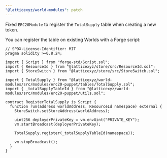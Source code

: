 ```yaml
---
"@latticexyz/world-modules": patch
---
```


Fixed `ERC20Module` to register the `TotalSupply` table when creating a new token.

You can register the table on existing Worlds with a Forge script:

```solidity
// SPDX-License-Identifier: MIT
pragma solidity >=0.8.24;

import { Script } from "forge-std/Script.sol";
import { ResourceId } from "@latticexyz/store/src/ResourceId.sol";
import { StoreSwitch } from "@latticexyz/store/src/StoreSwitch.sol";

import { TotalSupply } from "@latticexyz/world-modules/src/modules/erc20-puppet/tables/TotalSupply.sol";
import { _totalSupplyTableId } from "@latticexyz/world-modules/src/modules/erc20-puppet/utils.sol";

contract RegisterTotalSupply is Script {
  function run(address worldAddress, ResourceId namespace) external {
    StoreSwitch.setStoreAddress(worldAddress);

    uint256 deployerPrivateKey = vm.envUint("PRIVATE_KEY");
    vm.startBroadcast(deployerPrivateKey);

    TotalSupply.register(_totalSupplyTableId(namespace));

    vm.stopBroadcast();
  }
}
```
